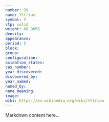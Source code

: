 ```yaml
---
number: 39
name: Yttrium
symbol: Y
stp: solid
weight: 88.9058
density:
appearance:
period: 5
block:
group:
configuration:
oxidation_states:
cas_number:
year_discovered:
discovered_by:
year_named:
named_by:
name_meaning:
image:
wiki: https://en.wikipedia.org/wiki/Yttrium
---
```


Markdown content here...
